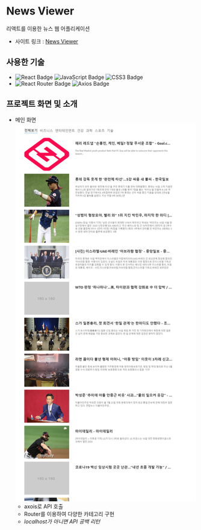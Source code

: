 # News Viewer
리액트를 이용한 뉴스 웹 어플리케이션

- 사이트 링크 : [News Viewer](https://github.com/jjjjhjjjj/News-Viewer)

## 사용한 기술
- ![React Badge](https://img.shields.io/badge/REACT-61DAFB?style=flat-square&logo=react&logoColor=white) ![JavaScript Badge](https://img.shields.io/badge/JAVASCRIPT-F7DF1E?style=flat-square&logo=JavaScript&logoColor=white) ![CSS3 Badge](https://img.shields.io/badge/CSS3-1572B6?style=flat-square&logo=CSS3&logoColor=white)
- ![React Router Badge](https://img.shields.io/badge/REACT_ROUTER-CA4245?style=flat-square&logo=react-router&logoColor=white) ![Axios Badge](https://img.shields.io/badge/Axios-0B2343?style=flat-square&logo=Axios&logoColor=white)

## 프로젝트 화면 및 소개

- 메인 화면
![메인](./img/viewer.png)
    - axois로 API 호출
    - Router를 이용하여 다양한 카테고리 구현
    - _localhost가 아니면 API 공백 리턴_

